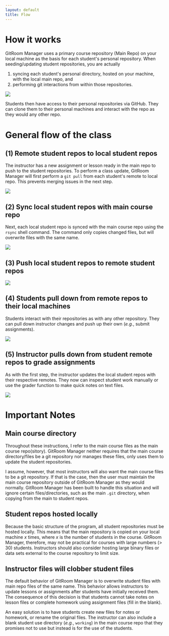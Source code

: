 ```yaml
---
layout: default
title: Flow
---
```


# How it works

GitRoom Manager uses a primary course repository (Main Repo) on your
local machine as the basis for each student's personal
repository. When seeding/updating student repositories, you are
actually

1. syncing each student's personal directory, hosted on your machine, with the local main repo, and
2. performing git interactions from within those repositories.

![](../img/flow.md.png)

Students then have access to their personal repositories via
GitHub. They can clone them to their personal machines and interact
with the repo as they would any other repo.

# General flow of the class

## (1) Remote student repos to local student repos

The instructor has a new assignment or lesson ready in the main repo
to push to the student repositories. To perform a class update,
GitRoom Manager will first perform a `git pull` from each student's
remote to local repo. This prevents merging issues in the next step.

![](../img/pull.md.png)

## (2) Sync local student repos with main course repo

Next, each local student repo is synced with the main course repo
using the `rsync` shell command. The command only copies changed
files, but will overwrite files with the same name.

![](../img/local.md.png)

## (3) Push local student repos to remote student repos

![](../img/push.md.png)

## (4) Students pull down from remote repos to their local machines

Students interact with their repositories as with any other
repository. They can pull down instructor changes and push up their
own (*e.g.*, submit assignments).

![](../img/student_interact.md.png)

## (5) Instructor pulls down from student remote repos to grade assignments

As with the first step, the instructor updates the local student repos
with their respective remotes. They now can inspect student work
manually or use the grader function to make quick notes on text files.

![](../img/pull.md.png)

# Important Notes  

## Main course directory

Throughout these instructions, I refer to the main course files as the
main course repo(sitory). GitRoom Manager neither requires that the
main course directory/files be a git repository nor manages these
files, only uses them to update the student repositories.

I assume, however, that most instructors will also want the main
course files to be a git repository. If that is the case, then the
user must maintain the main course repository outside of GitRoom
Manager as they would normally. GitRoom Manager has been built to
handle this situation and will ignore certain files/directories, such
as the main `.git` directory, when copying from the main to student
repos.

## Student repos hosted locally

Because the basic structure of the program, all student repositories
must be hosted locally. This means that the main repository is copied
on your local machine *x* times, where *x* is the number of students
in the course. GitRoom Manager, therefore, may not be practical for
courses with large numbers (> 30) students. Instructors should also
consider hosting large binary files or data sets external to the
course repository to limit size.

## Instructor files will clobber student files

The default behavior of GitRoom Manager is to overwrite student files
with main repo files of the same name. This behavior allows
instructors to update lessons or assignments after students have
initially received them. The consequence of this decision is that
students cannot take notes on lesson files or complete homework using
assignment files (fill in the blank).

An easy solution is to have students create new files for notes or
homework, or rename the original files. The instructor can also
include a blank student use directory (*e.g.*, `working`) in the main
course repo that they promises not to use but instead is for the use
of the students. 
